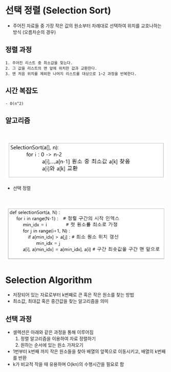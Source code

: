 # 선택 정렬 (Selection Sort)
- 주어진 자료들 중 가장 작은 값의 원소부터 차례대로 선택하여 위치를 교호나하는 방식
  (오름차순의 경우)
  
## 정렬 과정
    1. 주어진 리스트 중 최소값을 찾는다.
    2. 그 값을 리스트의 맨 앞에 위치한 값과 교환한다.
    3. 맨 처음 위치를 제외한 나머지 리스트를 대상으로 1~2 과정을 반복한다.

## 시간 복잡도
    - O(n^2)
    
## 알고리즘
<br>
  
  ![img.png](../Algorithm_Problem_Solving/img/Selection_Sort.png)
<br>
  
- 선택 정렬
<br>
  
  ![img.png](../Algorithm_Problem_Solving/img/Selection_Sort2.png)
<br>
  
# Selection Algorithm
- 저장되어 있는 자료로부터 k번째로 큰 혹은 작은 원소를 찾는 방법
- 최소값, 최대값 혹은 중간값을 찾는 알고리즘을 의미

## 선택 과정
- 셀렉션은 아래와 같은 과정을 통해 이루어짐
  1. 정렬 알고리즘을 이용하여 자료 정렬하기
  2. 원하는 순서에 있는 원소 가져오기
- 1번부터 k번째 까지 작은 원소들을 찾아 배열의 앞쪽으로 이동시키고, 배열의 k번째를 반환
- k가 비교적 작을 때 유용하며 O(kn)의 수행시간을 필요로 함